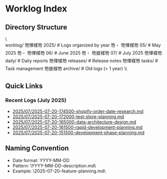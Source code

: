﻿# Worklog Index

## Directory Structure

\\\
worklog/
笏懌楳笏 2025/           # Logs organized by year
笏・  笏懌楳笏 05/         # May 2025
笏・  笏懌楳笏 06/         # June 2025
笏・  笏披楳笏 07/         # July 2025
笏懌楳笏 daily/          # Daily reports
笏懌楳笏 releases/       # Release notes
笏懌楳笏 tasks/          # Task management
笏披楳笏 archive/        # Old logs (> 1 year)
\\\

## Quick Links

### Recent Logs (July 2025)
- [2025/07/2025-07-20-174500-shopify-order-date-research.md](2025/07/2025-07-20-174500-shopify-order-date-research.md)
- [2025/07/2025-07-20-172000-test-store-planning.md](2025/07/2025-07-20-172000-test-store-planning.md)
- [2025/07/2025-07-20-165000-data-architecture-design.md](2025/07/2025-07-20-165000-data-architecture-design.md)
- [2025/07/2025-07-20-161500-rapid-development-planning.md](2025/07/2025-07-20-161500-rapid-development-planning.md)
- [2025/07/2025-07-20-151500-development-phase-planning.md](2025/07/2025-07-20-151500-development-phase-planning.md)
## Naming Convention

- Date format: YYYY-MM-DD
- Pattern: \YYYY-MM-DD-description.md\
- Example: \2025-07-20-feature-planning.md\
